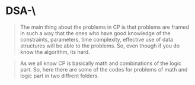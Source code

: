 # DSA-\

> The main thing about the problems in CP is  that problems are  framed  in such a way that the ones who have good knowledge of  the constraints, parameters, time complexity, effective use of data structures will be able to the problems. So, even though if you do know the algorithm, its hard. 

>  As we all know CP is basically math and combinations of the logic part. So, here there are some of the codes  for problems of math and logic part in two diffrent folders. 
